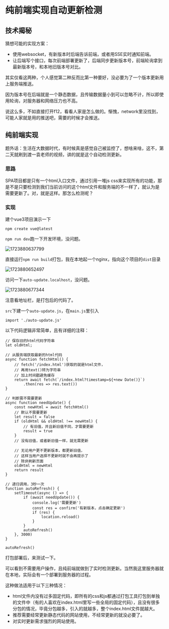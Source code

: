 # 纯前端实现自动更新检测

## **技术揭秘**

猜想可能的实现方案：

- 使用websocket，有新版本时后端告诉前端，或者用SSE实时通知前端。
- 让后端写个接口，每次前端部署更新了，后端同步更新版本号，前端轮询拿到最新版本号，和本地旧版本号对比。

其实仅看这两种，个人感觉第二种反而比第一种要好，没必要为了一个版本更新用上服务端推送。

因为版本号在后端就是一个静态数据，且传输数据量小到可以忽略不计，所以即使用轮询，对服务器和网络压力也不高。

说这么多，不如直接打开f12，看看人家是怎么做的。惭愧，network里没找到，可能人家就是用的推送吧，需要的时候才会推送。

## **纯前端实现**

题外话：生活在大数据时代，有时候真是感觉自己被监控了，想啥来啥，这不，第二天就刷到渡一袁老师的视频，讲的就是这个自动检测更新。

### **思路**

SPA项目都是只有一个html入口文件，通过引用一堆js css来实现所有的功能，那是不是只要检测到我们当前访问的这个html文件和服务端的不一样了，就认为是需要更新了。对，就是这样。那怎么检测呢？

### **实现**

建个vue3项目演示一下

```
npm create vue@latest
```

`npm run dev`跑一下开发环境，没问题。

![1723880637799](C:\Users\Administrator\AppData\Roaming\Typora\typora-user-images\1723880637799.png)

直接运行`npm run build`打包，我在本地起一个nginx，指向这个项目的`dist`目录

![1723880652497](C:\Users\Administrator\AppData\Roaming\Typora\typora-user-images\1723880652497.png)

访问一下`auto-update.localhost`，没问题。

![1723880677344](C:\Users\Administrator\AppData\Roaming\Typora\typora-user-images\1723880677344.png)

注意看地址栏，是打包后的代码了。

`src`下建一个`auto-update.js`，在`main.js`里引入

```
import './auto-update.js'
```

以下代码逻辑非常简单，且有详细的注释：

```
// 保存旧的html代码字符串
let oldHtml;

// 从服务端获取最新的html代码
async function fetchHtml() {
    // fetch('/index.html')获取的就是html文件，
    // 再用text()转为字符串
    // 加上时间戳避免缓存
    return await fetch(`/index.html?timestamp=${+new Date()}`)
        .then(res => res.text())
}

// 判断需不需要更新
async function needUpdate() {
    const newHtml = await fetchHtml()
    // 默认不需要更新
    let result = false
    if (oldHtml && oldHtml !== newHtml) {
        // 有旧值，并且新旧值不同，才需要更新
        result = true
    }
    // 没有旧值，或者新旧值一样，就无需更新
    
    // 无论用户更不更新版本，都更新旧值，
    // 这样当用户选择不更新时就不会再提示了
    // 除非刷新页面
    oldHtml = newHtml
    return result
}

// 递归调用，3秒一次
function autoRefresh() {
    setTimeout(async () => {
        if (await needUpdate()) {
            console.log('需要更新')
            const res = confirm('有新版本，点击确定更新')
            if (res) {
                location.reload()
            }
        }
        autoRefresh()
    }, 3000)
}

autoRefresh()
```

打包部署后，来测试一下。

可以看到不需要用户操作，且纯前端就做到了实时检测更新。当然我这里服务器就在本地，实际会有一个部署到服务器的过程。

这种做法适用于以下三种情况：

- html文件内没有过多固定代码，即所有的css和js都通过打包工具打包到单独的文件中（有的人喜欢在index.html里写一些全局的固定代码），且没有很多分包的情况，毕竟分包越多，引入的就越多，整个index.html文件就越大。
- 推荐需要经常更新静态代码的网站使用，不经常更新的就没必要了。
- 对实时更新需求强烈的网站使用。